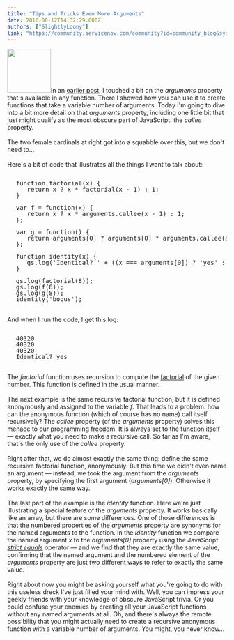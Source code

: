 ```yaml
---
title: "Tips and Tricks Even More Arguments"
date: 2010-08-12T14:32:29.000Z
authors: ["SlightlyLoony"]
link: "https://community.servicenow.com/community?id=community_blog&sys_id=251deea5dbd0dbc01dcaf3231f96196d"
---
```

<p><img  alt="" class="jive-image" src="0b421042db1817049c9ffb651f9619f0.iix" style="width: auto; height: 100px;" />In an <a title="lightlyLoony/blog/2010/7/19/2013" href="/community?id=community_blog&sys_id=a56ceaa1dbd0dbc01dcaf3231f9619fc">earlier post</a>, I touched a bit on the <i>arguments</i> property that's available in any function. There I showed how you can use it to create functions that take a variable number of arguments. Today I'm going to dive into a bit more detail on that <i>arguments</i> property, including one little bit that just might qualify as the most obscure part of JavaScript: the <i>callee</i> property.<br /><br />The two female cardinals at right got into a squabble over this, but we don't need to...<br /><!--break--><br />Here's a bit of code that illustrates all the things I want to talk about:<br /><pre style="margin-left:20px;line-height:1;"><br />function factorial(x) {<br />   return x ? x * factorial(x - 1) : 1;<br />}<br /><br />var f = function(x) {<br />   return x ? x * arguments.callee(x - 1) : 1;<br />};<br /><br />var g = function() {<br />   return arguments[0] ? arguments[0] * arguments.callee(arguments[0] - 1) : 1;<br />};<br /><br />function identity(x) {<br />   gs.log('Identical? ' + ((x === arguments[0]) ? 'yes' : 'no'));<br />}<br /><br />gs.log(factorial(8));<br />gs.log(f(8));<br />gs.log(g(8));<br />identity('bogus');<br /></pre><br />And when I run the code, I get this log:<br /><pre style="margin-left:20px;line-height:1;"><br />40320<br />40320<br />40320<br />Identical? yes</pre><br />The <i>factorial</i> function uses recursion to compute the <a title=".wikipedia.org/wiki/Factorial" href="http://en.wikipedia.org/wiki/Factorial">factorial</a> of the given number. This function is defined in the usual manner. <br /><br />The next example is the same recursive factorial function, but it is defined anonymously and assigned to the variable <i>f</i>. That leads to a problem: how can the anonymous function (which of course has no name) call itself recursively? The <i>callee</i> property (of the <i>arguments</i> property) solves this menace to our programming freedom. It is always set to the function itself — exactly what you need to make a recursive call. So far as I'm aware, that's the only use of the <i>callee</i> property.<br /><br />Right after that, we do almost exactly the same thing: define the same recursive factorial function, anonymously. But this time we didn't even name an argument — instead, we took the argument from the <i>arguments</i> property, by specifying the first argument (<i>arguments[0]</i>). Otherwise it works exactly the same way.<br /><br />The last part of the example is the <i>identity</i> function. Here we're just illustrating a special feature of the <i>arguments</i> property. It works basically like an array, but there are some differences. One of those differences is that the numbered properties of the <i>arguments</i> property are synonyms for the named arguments to the function. In the <i>identity</i> function we compare the named argument <i>x</i> to the <i>arguments[0]</i> property using the JavaScript <a href="https://developer.mozilla.org/en/JavaScript/Reference/Operators/Comparison_Operators"><i>strict equals</i></a> operator — and we find that they are exactly the same value, confirming that the named argument and the numbered element of the <i>arguments</i> property are just two different ways to refer to exactly the same value.<br /><br />Right about now you might be asking yourself what you're going to do with this useless dreck I've just filled your mind with. Well, you can impress your geekly friends with your knowledge of obscure JavaScript trivia. Or you could confuse your enemies by creating all your JavaScript functions without any named arguments at all. Oh, and there's always the remote possibility that you might actually need to create a recursive anonymous function with a variable number of arguments. You might, you never know...</p>